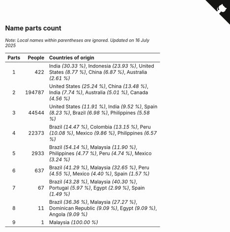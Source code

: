 ## Name parts count

*Note: Local names within parentheses are ignored.*
*Updated on 16 July 2025*

| Parts | People | Countries of origin |
| :--: | ---: | :--- |
| 1 | 422 | India *(30.33 %)*, Indonesia *(23.93 %)*, United States *(8.77 %)*, China *(6.87 %)*, Australia *(2.61 %)* |
| 2 | 194787 | United States *(25.24 %)*, China *(13.48 %)*, India *(7.74 %)*, Australia *(5.01 %)*, Canada *(4.56 %)* |
| 3 | 44544 | United States *(11.91 %)*, India *(9.52 %)*, Spain *(8.23 %)*, Brazil *(6.98 %)*, Philippines *(5.58 %)* |
| 4 | 22373 | Brazil *(14.47 %)*, Colombia *(13.15 %)*, Peru *(10.08 %)*, Mexico *(9.86 %)*, Philippines *(6.57 %)* |
| 5 | 2933 | Brazil *(54.14 %)*, Malaysia *(11.90 %)*, Philippines *(4.77 %)*, Peru *(4.74 %)*, Mexico *(3.24 %)* |
| 6 | 637 | Brazil *(41.29 %)*, Malaysia *(32.65 %)*, Peru *(4.55 %)*, Mexico *(4.40 %)*, Spain *(1.57 %)* |
| 7 | 67 | Brazil *(43.28 %)*, Malaysia *(40.30 %)*, Portugal *(5.97 %)*, Egypt *(2.99 %)*, Spain *(1.49 %)* |
| 8 | 11 | Brazil *(36.36 %)*, Malaysia *(27.27 %)*, Dominican Republic *(9.09 %)*, Egypt *(9.09 %)*, Angola *(9.09 %)* |
| 9 | 1 | Malaysia *(100.00 %)* |


<a href="https://github.com/JustinTimeCuber/wca_statistics" class="github-corner" aria-label="View source on Github"><svg width="80" height="80" viewBox="0 0 250 250" style="fill:#151513; color:#fff; position: absolute; top: 0; border: 0; right: 0;" aria-hidden="true"><path d="M0,0 L115,115 L130,115 L142,142 L250,250 L250,0 Z"></path><path d="M128.3,109.0 C113.8,99.7 119.0,89.6 119.0,89.6 C122.0,82.7 120.5,78.6 120.5,78.6 C119.2,72.0 123.4,76.3 123.4,76.3 C127.3,80.9 125.5,87.3 125.5,87.3 C122.9,97.6 130.6,101.9 134.4,103.2" fill="currentColor" style="transform-origin: 130px 106px;" class="octo-arm"></path><path d="M115.0,115.0 C114.9,115.1 118.7,116.5 119.8,115.4 L133.7,101.6 C136.9,99.2 139.9,98.4 142.2,98.6 C133.8,88.0 127.5,74.4 143.8,58.0 C148.5,53.4 154.0,51.2 159.7,51.0 C160.3,49.4 163.2,43.6 171.4,40.1 C171.4,40.1 176.1,42.5 178.8,56.2 C183.1,58.6 187.2,61.8 190.9,65.4 C194.5,69.0 197.7,73.2 200.1,77.6 C213.8,80.2 216.3,84.9 216.3,84.9 C212.7,93.1 206.9,96.0 205.4,96.6 C205.1,102.4 203.0,107.8 198.3,112.5 C181.9,128.9 168.3,122.5 157.7,114.1 C157.9,116.9 156.7,120.9 152.7,124.9 L141.0,136.5 C139.8,137.7 141.6,141.9 141.8,141.8 Z" fill="currentColor" class="octo-body"></path></svg></a><style>.github-corner:hover .octo-arm{animation:octocat-wave 560ms ease-in-out}@keyframes octocat-wave{0%,100%{transform:rotate(0)}20%,60%{transform:rotate(-25deg)}40%,80%{transform:rotate(10deg)}}@media (max-width:500px){.github-corner:hover .octo-arm{animation:none}.github-corner .octo-arm{animation:octocat-wave 560ms ease-in-out}}</style>
